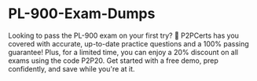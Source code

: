 # PL-900-Exam-Dumps
Looking to pass the PL-900 exam on your first try? 🚀 P2PCerts has you covered with accurate, up-to-date practice questions and a 100% passing guarantee! Plus, for a limited time, you can enjoy a 20% discount on all exams using the code P2P20. Get started with a free demo, prep confidently, and save while you're at it.
